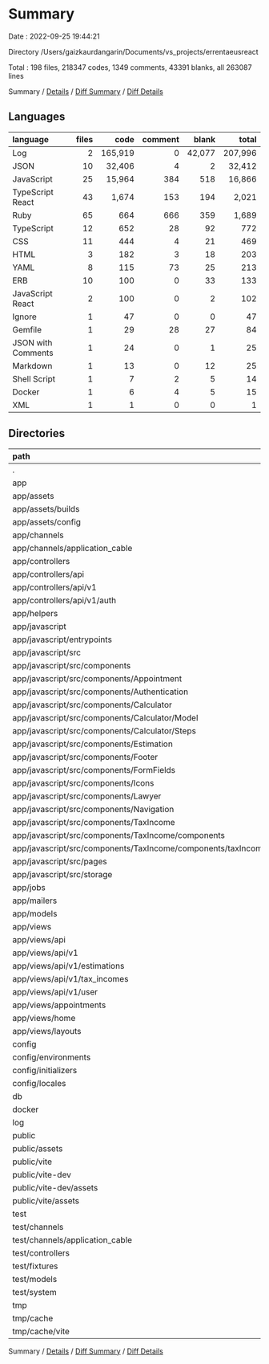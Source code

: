 # Summary

Date : 2022-09-25 19:44:21

Directory /Users/gaizkaurdangarin/Documents/vs_projects/errentaeusreact

Total : 198 files,  218347 codes, 1349 comments, 43391 blanks, all 263087 lines

Summary / [Details](details.md) / [Diff Summary](diff.md) / [Diff Details](diff-details.md)

## Languages
| language | files | code | comment | blank | total |
| :--- | ---: | ---: | ---: | ---: | ---: |
| Log | 2 | 165,919 | 0 | 42,077 | 207,996 |
| JSON | 10 | 32,406 | 4 | 2 | 32,412 |
| JavaScript | 25 | 15,964 | 384 | 518 | 16,866 |
| TypeScript React | 43 | 1,674 | 153 | 194 | 2,021 |
| Ruby | 65 | 664 | 666 | 359 | 1,689 |
| TypeScript | 12 | 652 | 28 | 92 | 772 |
| CSS | 11 | 444 | 4 | 21 | 469 |
| HTML | 3 | 182 | 3 | 18 | 203 |
| YAML | 8 | 115 | 73 | 25 | 213 |
| ERB | 10 | 100 | 0 | 33 | 133 |
| JavaScript React | 2 | 100 | 0 | 2 | 102 |
| Ignore | 1 | 47 | 0 | 0 | 47 |
| Gemfile | 1 | 29 | 28 | 27 | 84 |
| JSON with Comments | 1 | 24 | 0 | 1 | 25 |
| Markdown | 1 | 13 | 0 | 12 | 25 |
| Shell Script | 1 | 7 | 2 | 5 | 14 |
| Docker | 1 | 6 | 4 | 5 | 15 |
| XML | 1 | 1 | 0 | 0 | 1 |

## Directories
| path | files | code | comment | blank | total |
| :--- | ---: | ---: | ---: | ---: | ---: |
| . | 198 | 218,347 | 1,349 | 43,391 | 263,087 |
| app | 106 | 2,888 | 363 | 454 | 3,705 |
| app/assets | 2 | 1 | 4 | 1 | 6 |
| app/assets/builds | 1 | 1 | 0 | 0 | 1 |
| app/assets/config | 1 | 0 | 4 | 1 | 5 |
| app/channels | 2 | 8 | 0 | 2 | 10 |
| app/channels/application_cable | 2 | 8 | 0 | 2 | 10 |
| app/controllers | 11 | 153 | 172 | 81 | 406 |
| app/controllers/api | 9 | 147 | 172 | 78 | 397 |
| app/controllers/api/v1 | 9 | 147 | 172 | 78 | 397 |
| app/controllers/api/v1/auth | 6 | 25 | 157 | 53 | 235 |
| app/helpers | 3 | 6 | 0 | 3 | 9 |
| app/javascript | 60 | 2,511 | 181 | 296 | 2,988 |
| app/javascript/entrypoints | 2 | 25 | 0 | 7 | 32 |
| app/javascript/src | 58 | 2,486 | 181 | 289 | 2,956 |
| app/javascript/src/components | 40 | 1,625 | 153 | 171 | 1,949 |
| app/javascript/src/components/Appointment | 2 | 87 | 0 | 20 | 107 |
| app/javascript/src/components/Authentication | 3 | 209 | 0 | 17 | 226 |
| app/javascript/src/components/Calculator | 11 | 451 | 0 | 47 | 498 |
| app/javascript/src/components/Calculator/Model | 2 | 108 | 0 | 9 | 117 |
| app/javascript/src/components/Calculator/Steps | 8 | 176 | 0 | 23 | 199 |
| app/javascript/src/components/Estimation | 3 | 151 | 0 | 10 | 161 |
| app/javascript/src/components/Footer | 1 | 43 | 0 | 2 | 45 |
| app/javascript/src/components/FormFields | 5 | 184 | 0 | 24 | 208 |
| app/javascript/src/components/Icons | 6 | 206 | 0 | 15 | 221 |
| app/javascript/src/components/Lawyer | 2 | 41 | 0 | 5 | 46 |
| app/javascript/src/components/Navigation | 1 | 19 | 153 | 1 | 173 |
| app/javascript/src/components/TaxIncome | 6 | 234 | 0 | 30 | 264 |
| app/javascript/src/components/TaxIncome/components | 3 | 85 | 0 | 11 | 96 |
| app/javascript/src/components/TaxIncome/components/taxIncomeCardComponents | 2 | 53 | 0 | 4 | 57 |
| app/javascript/src/pages | 5 | 209 | 0 | 23 | 232 |
| app/javascript/src/storage | 7 | 522 | 27 | 77 | 626 |
| app/jobs | 1 | 2 | 4 | 2 | 8 |
| app/mailers | 1 | 4 | 0 | 1 | 5 |
| app/models | 5 | 80 | 2 | 24 | 106 |
| app/views | 21 | 123 | 0 | 44 | 167 |
| app/views/api | 8 | 19 | 0 | 8 | 27 |
| app/views/api/v1 | 8 | 19 | 0 | 8 | 27 |
| app/views/api/v1/estimations | 3 | 3 | 0 | 3 | 6 |
| app/views/api/v1/tax_incomes | 4 | 15 | 0 | 5 | 20 |
| app/views/api/v1/user | 1 | 1 | 0 | 0 | 1 |
| app/views/appointments | 9 | 76 | 0 | 29 | 105 |
| app/views/home | 1 | 1 | 0 | 0 | 1 |
| app/views/layouts | 3 | 27 | 0 | 7 | 34 |
| config | 23 | 248 | 513 | 183 | 944 |
| config/environments | 3 | 69 | 93 | 64 | 226 |
| config/initializers | 8 | 24 | 313 | 78 | 415 |
| config/locales | 2 | 65 | 31 | 4 | 100 |
| db | 2 | 66 | 18 | 7 | 91 |
| docker | 1 | 7 | 2 | 5 | 14 |
| log | 2 | 165,919 | 0 | 42,077 | 207,996 |
| public | 38 | 16,544 | 387 | 545 | 17,476 |
| public/assets | 19 | 15,747 | 101 | 461 | 16,309 |
| public/vite | 10 | 280 | 172 | 12 | 464 |
| public/vite-dev | 6 | 335 | 111 | 54 | 500 |
| public/vite-dev/assets | 4 | 312 | 111 | 54 | 477 |
| public/vite/assets | 8 | 257 | 172 | 12 | 441 |
| test | 14 | 202 | 29 | 68 | 299 |
| test/channels | 1 | 3 | 7 | 2 | 12 |
| test/channels/application_cable | 1 | 3 | 7 | 2 | 12 |
| test/controllers | 3 | 83 | 0 | 24 | 107 |
| test/fixtures | 3 | 22 | 10 | 8 | 40 |
| test/models | 3 | 9 | 9 | 6 | 24 |
| test/system | 2 | 74 | 0 | 22 | 96 |
| tmp | 2 | 12 | 0 | 0 | 12 |
| tmp/cache | 2 | 12 | 0 | 0 | 12 |
| tmp/cache/vite | 2 | 12 | 0 | 0 | 12 |

Summary / [Details](details.md) / [Diff Summary](diff.md) / [Diff Details](diff-details.md)
